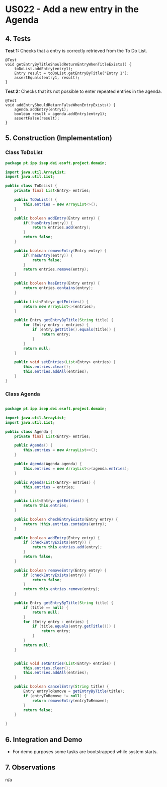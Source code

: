 # US022 - Add a new entry in the Agenda

## 4. Tests 

**Test 1:** Checks that a entry is correctly retrieved from the To Do List.

    @Test
    void getEntryByTitleShouldReturnEntryWhenTitleExists() {
        toDoList.addEntry(entry1);
        Entry result = toDoList.getEntryByTitle("Entry 1");
        assertEquals(entry1, result);
    }

**Test 2:** Checks that its not possible to enter repeated entries in the agenda.

    @Test
    void addEntryShouldReturnFalseWhenEntryExists() {
        agenda.addEntry(entry1);
        boolean result = agenda.addEntry(entry1);
        assertFalse(result);
    }


## 5. Construction (Implementation)

### Class ToDoList

```java
package pt.ipp.isep.dei.esoft.project.domain;

import java.util.ArrayList;
import java.util.List;

public class ToDoList {
    private final List<Entry> entries;

    public ToDoList() {
        this.entries = new ArrayList<>();
    }

    public boolean addEntry(Entry entry) {
        if(!hasEntry(entry)) {
            return entries.add(entry);
        }
        return false;
    }

    public boolean removeEntry(Entry entry) {
        if(!hasEntry(entry)) {
            return false;
        }
        return entries.remove(entry);
    }

    public boolean hasEntry(Entry entry) {
        return entries.contains(entry);
    }

    public List<Entry> getEntries() {
        return new ArrayList<>(entries);
    }

    public Entry getEntryByTitle(String title) {
        for (Entry entry : entries) {
            if (entry.getTitle().equals(title)) {
                return entry;
            }
        }
        return null;
    }

    public void setEntries(List<Entry> entries) {
        this.entries.clear();
        this.entries.addAll(entries);
    }
}

```

### Class Agenda

```java

package pt.ipp.isep.dei.esoft.project.domain;

import java.util.ArrayList;
import java.util.List;

public class Agenda {
    private final List<Entry> entries;

    public Agenda() {
        this.entries = new ArrayList<>();
    }

    public Agenda(Agenda agenda) {
        this.entries = new ArrayList<>(agenda.entries);
    }

    public Agenda(List<Entry> entries) {
        this.entries = entries;
    }

    public List<Entry> getEntries() {
        return this.entries;
    }

    public boolean checkEntryExists(Entry entry) {
        return !this.entries.contains(entry);
    }

    public boolean addEntry(Entry entry) {
        if (checkEntryExists(entry)) {
            return this.entries.add(entry);
        }
        return false;
    }

    public boolean removeEntry(Entry entry) {
        if (checkEntryExists(entry)) {
            return false;
        }
        return this.entries.remove(entry);
    }

    public Entry getEntryByTitle(String title) {
        if (title == null) {
            return null;
        }
        for (Entry entry : entries) {
            if (title.equals(entry.getTitle())) {
                return entry;
            }
        }
        return null;
    }


    public void setEntries(List<Entry> entries) {
        this.entries.clear();
        this.entries.addAll(entries);
    }

    public boolean cancelEntry(String title) {
        Entry entryToRemove = getEntryByTitle(title);
        if (entryToRemove != null) {
            return removeEntry(entryToRemove);
        }
        return false;
    }

}

```


## 6. Integration and Demo 

* For demo purposes some tasks are bootstrapped while system starts.


## 7. Observations

n/a